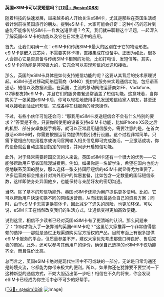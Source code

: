 **英国eSIM卡可以发短信吗？[[TG💪+ @esim1088](https://t.me/s/esim1088)]**

随着科技的快速发展，越来越多的人开始关注eSIM卡，尤其是那些在英国生活或者计划前往英国旅行的朋友。提到eSIM卡，大家可能会好奇：这种小巧的芯片到底能不能像传统SIM卡一样发送短信呢？今天，我们就来聊聊这个话题，一起深入了解英国eSIM卡的功能以及它在日常生活中的应用。

首先，让我们明确一点：eSIM卡和传统SIM卡最大的区别在于它的物理形态。eSIM卡是嵌入式芯片，不需要实体卡槽，直接集成在设备中。正因为如此，很多人会担心它是否具备与传统SIM卡相同的功能，比如打电话、发短信等。其实，eSIM卡的功能是非常强大的，它完全可以实现短信的发送和接收。

那么，英国的eSIM卡具体是如何支持短信功能的呢？这要从其背后的技术原理说起。eSIM卡通过移动网络运营商（MNO）提供的服务来实现通信功能，包括语音通话、短信以及数据流量。在英国，主流的移动网络运营商如EE、Vodafone、O2等都支持eSIM卡，并且它们的服务套餐通常涵盖了短信功能。这意味着，当你购买了一张英国eSIM卡后，你可以轻松地使用手机发送短信给家人朋友，甚至还可以接收到验证码短信，完成各种在线服务的登录操作。

不过，有些小伙伴可能还会问：“那我用eSIM卡发送短信会不会有什么特别的要求？”答案是不会。只要你所使用的设备支持eSIM卡功能，比如iPhone XS及之后的机型、部分安卓旗舰手机等，就可以正常启用短信服务。需要注意的是，在首次激活eSIM卡时，你需要按照运营商提供的指引进行设置。这个过程非常简单，只需下载相应的应用程序或访问官网输入相关信息即可完成激活。一旦激活成功，你的设备就会自动连接到指定的网络，并同步开启短信功能。

此外，对于经常需要跨国交流的人来说，英国eSIM卡还有一个很大的优势——它能够帮助用户节省国际漫游费用。例如，如果你是一名留学生，希望在国内也能方便地联系英国的朋友，那么选择一张支持国际短信的eSIM卡就显得尤为重要了。许多运营商都会推出针对海外用户的优惠套餐，比如包含一定数量的国际短信条数，这样即使身处异国他乡，也能保持与亲朋好友的密切沟通。

当然，除了基本的短信功能外，英国eSIM卡还能为用户提供更多便利。比如，它可以帮助用户快速切换不同的网络运营商，从而找到最适合自己的资费方案；同时，由于eSIM卡无需更换实体卡，因此减少了遗失的风险，也更加环保。可以说，eSIM卡正在悄然改变我们的生活方式，让通信变得更加高效便捷。

说到这里，相信不少读者已经对英国eSIM卡有了更清晰的认识。那么问题来了：“如何才能入手一张靠谱的英国eSIM卡呢？”这里给大家推荐一个非常值得信赖的选择——那就是通过正规渠道购买官方授权的产品。目前市面上有很多提供eSIM卡服务的平台，但质量参差不齐，建议大家优先考虑那些口碑良好、售后完善的商家。此外，还可以参考其他用户的评价，确保自己选择的eSIM卡不仅功能齐全，而且性价比高。

总而言之，英国eSIM卡绝对是现代生活中不可或缺的一部分。无论是日常沟通还是跨境交流，它都能为你带来极大的便利。所以，如果你还在犹豫要不要尝试一下这种新型的通信方式，不妨大胆迈出第一步吧！相信在不久的将来，你会发现eSIM卡已经成为你生活中必不可少的好帮手。

[[TG💪+ @esim1088](https://t.me/s/esim1088) ![Image](https://i.postimg.cc/4NQfJmqS/Snipaste-2025-05-13-00-14-12.png)]